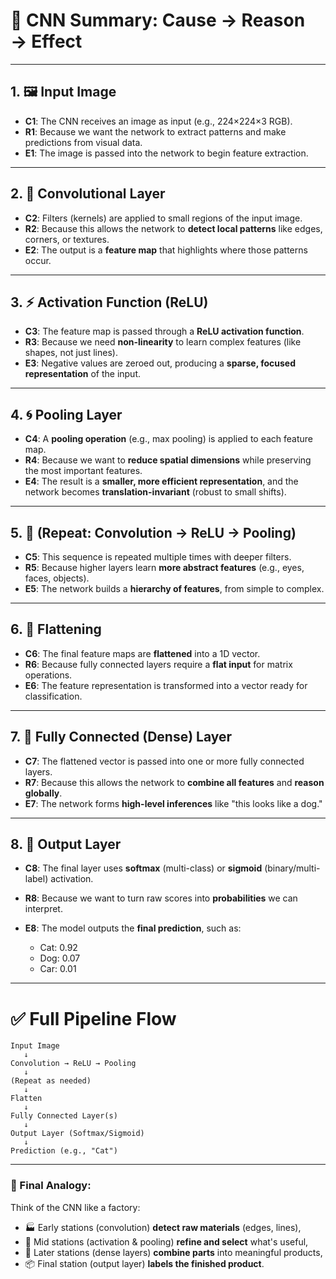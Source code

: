# 🧠 **CNN Summary: Cause → Reason → Effect**

---

## 1. 🖼️ **Input Image**

* **C1**: The CNN receives an image as input (e.g., 224×224×3 RGB).
* **R1**: Because we want the network to extract patterns and make predictions from visual data.
* **E1**: The image is passed into the network to begin feature extraction.

---

## 2. 🧊 **Convolutional Layer**

* **C2**: Filters (kernels) are applied to small regions of the input image.
* **R2**: Because this allows the network to **detect local patterns** like edges, corners, or textures.
* **E2**: The output is a **feature map** that highlights where those patterns occur.

---

## 3. ⚡ **Activation Function (ReLU)**

* **C3**: The feature map is passed through a **ReLU activation function**.
* **R3**: Because we need **non-linearity** to learn complex features (like shapes, not just lines).
* **E3**: Negative values are zeroed out, producing a **sparse, focused representation** of the input.

---

## 4. 🌀 **Pooling Layer**

* **C4**: A **pooling operation** (e.g., max pooling) is applied to each feature map.
* **R4**: Because we want to **reduce spatial dimensions** while preserving the most important features.
* **E4**: The result is a **smaller, more efficient representation**, and the network becomes **translation-invariant** (robust to small shifts).

---

## 5. 🔁 **(Repeat: Convolution → ReLU → Pooling)**

* **C5**: This sequence is repeated multiple times with deeper filters.
* **R5**: Because higher layers learn **more abstract features** (e.g., eyes, faces, objects).
* **E5**: The network builds a **hierarchy of features**, from simple to complex.

---

## 6. 📄 **Flattening**

* **C6**: The final feature maps are **flattened** into a 1D vector.
* **R6**: Because fully connected layers require a **flat input** for matrix operations.
* **E6**: The feature representation is transformed into a vector ready for classification.

---

## 7. 🧠 **Fully Connected (Dense) Layer**

* **C7**: The flattened vector is passed into one or more fully connected layers.
* **R7**: Because this allows the network to **combine all features** and **reason globally**.
* **E7**: The network forms **high-level inferences** like "this looks like a dog."

---

## 8. 🎯 **Output Layer**

* **C8**: The final layer uses **softmax** (multi-class) or **sigmoid** (binary/multi-label) activation.
* **R8**: Because we want to turn raw scores into **probabilities** we can interpret.
* **E8**: The model outputs the **final prediction**, such as:

  * Cat: 0.92
  * Dog: 0.07
  * Car: 0.01

---

# ✅ **Full Pipeline Flow**

```
Input Image
   ↓
Convolution → ReLU → Pooling
   ↓
(Repeat as needed)
   ↓
Flatten
   ↓
Fully Connected Layer(s)
   ↓
Output Layer (Softmax/Sigmoid)
   ↓
Prediction (e.g., "Cat")
```

---

### 🧩 Final Analogy:

Think of the CNN like a factory:

* 🏭 Early stations (convolution) **detect raw materials** (edges, lines),
* 🧰 Mid stations (activation & pooling) **refine and select** what's useful,
* 🧠 Later stations (dense layers) **combine parts** into meaningful products,
* 📦 Final station (output layer) **labels the finished product**.

